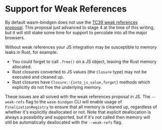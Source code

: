 # Support for Weak References

By default wasm-bindgen does not use the [TC39 weak references
proposal](https://github.com/tc39/proposal-weakrefs). This proposal just
advanced to stage 4 at the time of this writing, but it will still stake some
time for support to percolate into all the major browsers.

Without weak references your JS integration may be susceptible to memory leaks
in Rust, for example:

* You could forget to call `.free()` on a JS object, leaving the Rust memory
  allocated.
* Rust closures converted to JS values (the `Closure` type) may not be executed
  and cleaned up.
* Rust closures have `Closure::{into_js_value,forget}` methods which explicitly
  do not free the underlying memory.

These issues are all solved with the weak references proposal in JS. The
`--weak-refs` flag to the `wasm-bindgen` CLI will enable usage of
`FinalizationRegistry` to ensure that all memory is cleaned up, regardless of
whether it's explicitly deallocated or not. Note that explicit deallocation
is always a possibility and supported, but if it's not called then memory will
still be automatically deallocated with the `--weak-refs` flag.
